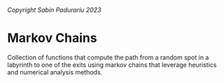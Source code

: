 ###### Copyright Sabin Padurariu 2023


# **Markov Chains**

Collection of functions that compute the path from a random spot in a labyrinth
to one of the exits using markov chains that leverage heuristics and numerical
analysis methods.
